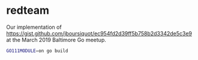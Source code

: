 # redteam

Our implementation of https://gist.github.com/jboursiquot/ec954fd2d39ff5b758b2d3342de5c3e9
at the March 2019 Baltimore Go meetup.

```bash
GO111MODULE=on go build
```